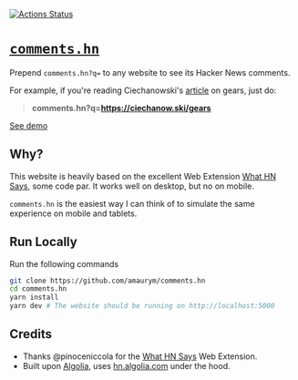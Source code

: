 [![Actions Status](https://github.com/amaurym/comments.hn/workflows/pr/badge.svg)](https://github.com/amaurym/comments.hn/actions)

# [`comments.hn`](https://comments.hn)

Prepend `comments.hn?q=` to any website to see its Hacker News comments.

For example, if you're reading Ciechanowski's [article](https://ciechanow.ski/gears) on gears, just do:

> **comments.hn?q=https://ciechanow.ski/gears**

[See demo](https://comments.hn?q=https://ciechanow.ski/gears)

## Why?

This website is heavily based on the excellent Web Extension [What HN Says](https://github.com/pinoceniccola/what-hn-says-webext), some code par. It works well on desktop, but no on mobile.

`comments.hn` is the easiest way I can think of to simulate the same experience on mobile and tablets.

## Run Locally

Run the following commands

```bash
git clone https://github.com/amaurym/comments.hn
cd comments.hn
yarn install
yarn dev # The website should be running on http://localhost:5000
```

## Credits

-   Thanks @pinoceniccola for the [What HN Says](https://github.com/pinoceniccola/what-hn-says-webext) Web Extension.
-   Built upon [Algolia](https://www.algolia.com/), uses [hn.algolia.com](https://hn.algolia.com) under the hood.

